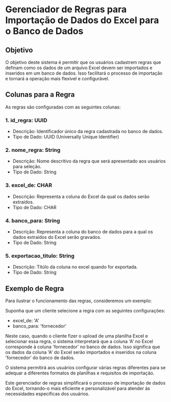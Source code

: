 

# Gerenciador de Regras para Importação de Dados do Excel para o Banco de Dados

## Objetivo
O objetivo deste sistema é permitir que os usuários cadastrem regras que definam como os dados de um arquivo Excel devem ser importados e inseridos em um banco de dados. Isso facilitará o processo de importação e tornará a operação mais flexível e configurável.

## Colunas para a Regra
As regras são configuradas com as seguintes colunas:

### 1. id_regra: UUID
   - Descrição: Identificador único da regra cadastrada no banco de dados.
   - Tipo de Dado: UUID (Universally Unique Identifier)

### 2. nome_regra: String
   - Descrição: Nome descritivo da regra que será apresentado aos usuários para seleção.
   - Tipo de Dado: String

### 3. excel_de: CHAR
   - Descrição: Representa a coluna do Excel da qual os dados serão extraídos.
   - Tipo de Dado: CHAR

### 4. banco_para: String
   - Descrição: Representa a coluna do banco de dados para a qual os dados extraídos do Excel serão gravados.
   - Tipo de Dado: String

### 5. exportacao_titulo: String
   - Descrição: Titúlo da coluna no excel quando for exportada.
   - Tipo de Dado: String

## Exemplo de Regra
Para ilustrar o funcionamento das regras, consideremos um exemplo:

Suponha que um cliente selecione a regra com as seguintes configurações:
- excel_de: 'A'
- banco_para: 'fornecedor'

Neste caso, quando o cliente fizer o upload de uma planilha Excel e selecionar essa regra, o sistema interpretará que a coluna 'A' no Excel corresponde à coluna 'fornecedor' no banco de dados. Isso significa que os dados da coluna 'A' do Excel serão importados e inseridos na coluna 'fornecedor' do banco de dados.

O sistema permitirá aos usuários configurar várias regras diferentes para se adequar a diferentes formatos de planilhas e requisitos de importação.

Este gerenciador de regras simplificará o processo de importação de dados do Excel, tornando-o mais eficiente e personalizável para atender às necessidades específicas dos usuários.
